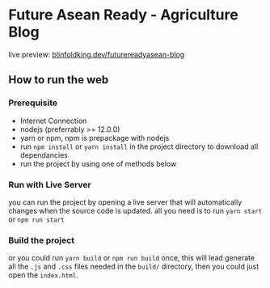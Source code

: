 # Future Asean Ready - Agriculture Blog

live preview: [blinfoldking.dev/futurereadyasean-blog](https://blinfoldking.dev/futurereadyasean-blog)

## How to run the web
### Prerequisite
* Internet Connection
* nodejs (preferrably >= 12.0.0)
* yarn or npm, npm is prepackage with nodejs
* run `npm install` or `yarn install` in the project directory to download all dependancies
* run the project by using one of methods below

### Run with Live Server
you can run the project by opening a live server that will automatically changes when the source code is updated. all you need is to run `yarn start` or `npm run start`

### Build the project
or you could run `yarn build` or `npm run build` once, this will lead generate all the `.js` and `.css` files needed in the `build/` directory, then you could just open the `index.html`.
